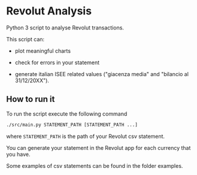 # Revolut Analysis

Python 3 script to analyse Revolut transactions.

This script can:

 - plot meaningful charts

 - check for errors in your statement

 - generate italian ISEE related values ("giacenza media" and "bilancio al 31/12/20XX"). 

## How to run it

To run the script execute the following command

```bash
./src/main.py STATEMENT_PATH [STATEMENT_PATH ...]
```

where `STATEMENT_PATH` is the path of your Revolut csv statement.

You can generate your statement in the Revolut app for each currency that you have.

Some examples of csv statements can be found in the folder examples.
